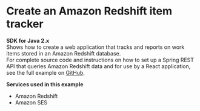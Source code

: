 # Create an Amazon Redshift item tracker<a name="cross_RedshiftDataTracker_java_topic"></a>

**SDK for Java 2\.x**  
 Shows how to create a web application that tracks and reports on work items stored in an Amazon Redshift database\.   
 For complete source code and instructions on how to set up a Spring REST API that queries Amazon Redshift data and for use by a React application, see the full example on [GitHub](https://github.com/awsdocs/aws-doc-sdk-examples/tree/main/javav2/usecases/CreatingSpringRedshiftRest)\.   

**Services used in this example**
+ Amazon Redshift
+ Amazon SES